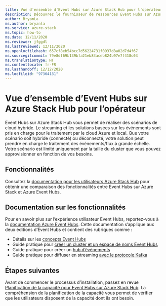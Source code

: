```yaml
---
title: Vue d’ensemble d’Event Hubs sur Azure Stack Hub pour l’opérateur
description: Découvrez le fournisseur de ressources Event Hubs sur Azure Stack Hub.
author: BryanLa
ms.author: bryanla
ms.service: azure-stack
ms.topic: how-to
ms.date: 12/11/2020
ms.reviewer: jfggdl
ms.lastreviewed: 12/11/2020
ms.openlocfilehash: 657cf8eb54bcc7d56224731f0937d8a02d7d4f67
ms.sourcegitcommit: 79e8df69b139bfa21eb83aceb824b97e7f418c03
ms.translationtype: HT
ms.contentlocale: fr-FR
ms.lasthandoff: 12/12/2020
ms.locfileid: "97364181"
---
```

# <a name="event-hubs-on-azure-stack-hub-operator-overview"></a>Vue d’ensemble d’Event Hubs sur Azure Stack Hub pour l’opérateur

Event Hubs sur Azure Stack Hub vous permet de réaliser des scénarios de cloud hybride. Le streaming et les solutions basées sur les événements sont pris en charge pour le traitement par le cloud Azure et local. Que votre scénario soit hybride (connecté) ou déconnecté, votre solution peut prendre en charge le traitement des événements/flux à grande échelle. Votre scénario est limité uniquement par la taille du cluster que vous pouvez approvisionner en fonction de vos besoins. 

## <a name="features"></a>Fonctionnalités

Consultez la [documentation pour les utilisateurs Azure Stack Hub](../user/event-hubs-overview.md) pour obtenir une comparaison des fonctionnalités entre Event Hubs sur Azure Stack et Azure Event Hubs.

## <a name="feature-documentation"></a>Documentation sur les fonctionnalités

Pour en savoir plus sur l’expérience utilisateur Event Hubs, reportez-vous à la [documentation Azure Event Hubs](/azure/event-hubs/). Cette documentation s’applique aux deux éditions d’Event Hubs et contient des rubriques comme :

- Détails sur les [concepts Event Hubs](/azure/event-hubs/event-hubs-features)
- Guide pratique pour [créer un cluster et un espace de noms Event Hubs](/azure/event-hubs/event-hubs-dedicated-cluster-create-portal)
- Guide pratique pour créer un [hub d’événements](/azure/event-hubs/event-hubs-create#create-an-event-hub)
- Guide pratique pour diffuser en streaming [avec le protocole Kafka](/azure/event-hubs/event-hubs-quickstart-kafka-enabled-event-hubs)


## <a name="next-steps"></a>Étapes suivantes

Avant de commencer le processus d’installation, passez en revue [Planification de la capacité pour Event Hubs sur Azure Stack Hub](event-hubs-rp-capacity-planning.md). La compréhension de la planification de la capacité vous permet de vérifier que les utilisateurs disposent de la capacité dont ils ont besoin.
